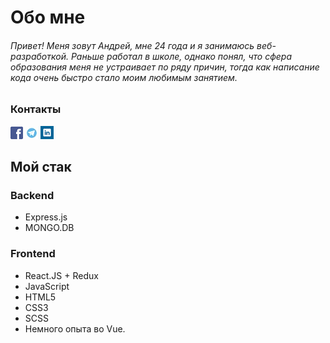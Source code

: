 # Обо мне
###### Привет! Меня зовут Андрей, мне 24 года и я занимаюсь веб-разработкой. Раньше работал в школе, однако понял, что сфера образования меня не устраивает по ряду причин, тогда как  написание кода очень быстро стало моим любимым занятием. 

### Контакты
<a href="http://facebook.com/Cabagemage" target="_blank"><img src="facebook.png" /></a>
<a href="https://t.me/MergeContent" target="_blank"><img src="TG.jpg" /></a>
<a href="https://www.linkedin.com/in/cabagemage/" target="_blank"><img src="linkedin.png" /></a>

## Мой стак
### Backend
- Express.js 
- MONGO.DB 
### Frontend
- React.JS + Redux
- JavaScript 
- HTML5 
- CSS3
- SCSS
- Немного опыта во Vue.


<!--
**Cabagemage/Cabagemage** is a ✨ _special_ ✨ repository because its `README.md` (this file) appears on your GitHub profile.

Here are some ideas to get you started:

- 🔭 I’m currently working on ...
- 🌱 I’m currently learning ...
- 👯 I’m looking to collaborate on ...
- 🤔 I’m looking for help with ...
- 💬 Ask me about ...
- 📫 How to reach me: ...
- 😄 Pronouns: ...
- ⚡ Fun fact: ...
-->
